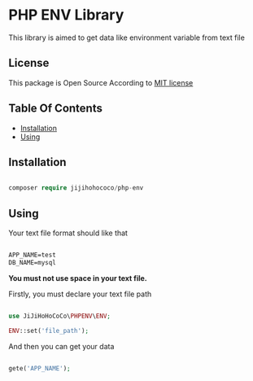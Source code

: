 # PHP ENV Library

This library is aimed to get data like environment variable from text file

## License

This package is Open Source According to [MIT license](LICENSE.md)

## Table Of Contents

* [Installation](#installation)
* [Using](#using)

## Installation

```php

composer require jijihohococo/php-env

```

## Using

Your text file format should like that

```txt

APP_NAME=test
DB_NAME=mysql

```

<b>You must not use space in your text file.</b>

Firstly, you must declare your text file path

```php

use JiJiHoHoCoCo\PHPENV\ENV;

ENV::set('file_path');

```

And then you can get your data

```php

gete('APP_NAME');

```